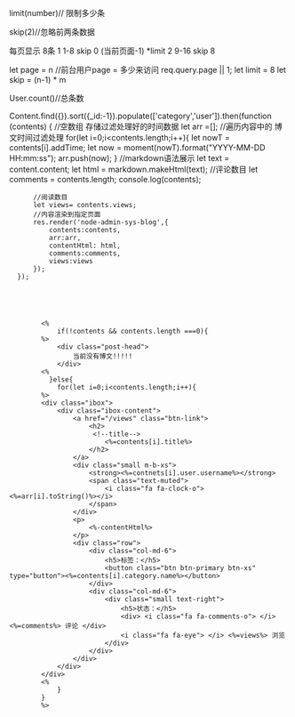 limit(number)// 限制多少条

skip(2)//忽略前两条数据


每页显示 8条
 1 1-8 skip 0  (当前页面-1) *limit
 2 9-16 skip 8

 let page = n //前台用户page = 多少来访问   req.query.page || 1;
 let limit = 8
 let skip = (n-1) * m

User.count()//总条数


  Content.find({}).sort({_id:-1}).populate(['category','user']).then(function (contents) {
          //空数组 存储过滤处理好的时间数据
          let arr =[];
          //遍历内容中的 博文时间过滤处理
          for(let i=0;i<contents.length;i++){
              let nowT = contents[i].addTime;
              let now = moment(nowT).format("YYYY-MM-DD HH:mm:ss");
              arr.push(now);
          }
          //markdown语法展示
          let text = content.content;
          let html = markdown.makeHtml(text);
          //评论数目
          let comments = contents.length;
          console.log(contents);
  
          //阅读数目
          let views= contents.views;
          //内容渲染到指定页面
          res.render('node-admin-sys-blog',{
              contents:contents,
              arr:arr,
              contentHtml: html,
              comments:comments,
              views:views
          });
      });





            <%
                if(!contents && contents.length ===0){
            %>
                <div class="post-head">
                    当前没有博文!!!!!
                </div>
            <%
              }else{
                for(let i=0;i<contents.length;i++){
            %>
            <div class="ibox">
                <div class="ibox-content">
                    <a href="/views" class="btn-link">
                        <h2>
                         <!--title-->
                            <%=contents[i].title%>
                        </h2>
                    </a>
                    <div class="small m-b-xs">
                        <strong><%=contnets[i].user.username%></strong>
                        <span class="text-muted">
                            <i class="fa fa-clock-o"><%=arr[i].toString()%></i>
                        </span>
                    </div>
                    <p>
                        <%-contentHtml%>
                    </p>
                    <div class="row">
                        <div class="col-md-6">
                            <h5>标签：</h5>
                            <button class="btn btn-primary btn-xs" type="button"><%=contents[i].category.name%></button>
                        </div>
                        <div class="col-md-6">
                            <div class="small text-right">
                                <h5>状态：</h5>
                                <div> <i class="fa fa-comments-o"> </i> <%=comments%> 评论 </div>
                                <i class="fa fa-eye"> </i> <%=views%> 浏览
                            </div>
                        </div>
                    </div>
                </div>
            </div>
            <%
                }
            }
            %>




